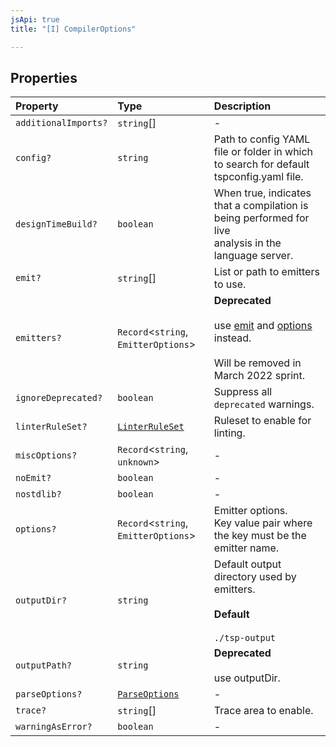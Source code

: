 ```yaml
---
jsApi: true
title: "[I] CompilerOptions"

---
```

## Properties

| Property | Type | Description |
| :------ | :------ | :------ |
| `additionalImports?` | `string`[] | - |
| `config?` | `string` | Path to config YAML file or folder in which to search for default tspconfig.yaml file. |
| `designTimeBuild?` | `boolean` | When true, indicates that a compilation is being performed for live<br />analysis in the language server. |
| `emit?` | `string`[] | List or path to emitters to use. |
| `emitters?` | `Record`<`string`, `EmitterOptions`\> | **Deprecated**<br /><br />use [emit](CompilerOptions.md) and [options](CompilerOptions.md) instead.<br /><br />Will be removed in March 2022 sprint. |
| `ignoreDeprecated?` | `boolean` | Suppress all `deprecated` warnings. |
| `linterRuleSet?` | [`LinterRuleSet`](LinterRuleSet.md) | Ruleset to enable for linting. |
| `miscOptions?` | `Record`<`string`, `unknown`\> | - |
| `noEmit?` | `boolean` | - |
| `nostdlib?` | `boolean` | - |
| `options?` | `Record`<`string`, `EmitterOptions`\> | Emitter options.<br />Key value pair where the key must be the emitter name. |
| `outputDir?` | `string` | Default output directory used by emitters.<br /><br />**Default**<br /><br />` ./tsp-output ` |
| `outputPath?` | `string` | **Deprecated**<br /><br />use outputDir. |
| `parseOptions?` | [`ParseOptions`](ParseOptions.md) | - |
| `trace?` | `string`[] | Trace area to enable. |
| `warningAsError?` | `boolean` | - |
